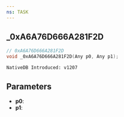 ```yaml
---
ns: TASK
---
```

## _0xA6A76D666A281F2D

```c
// 0xA6A76D666A281F2D
void _0xA6A76D666A281F2D(Any p0, Any p1);
```

```
NativeDB Introduced: v1207
```

## Parameters
* **p0**:
* **p1**:
